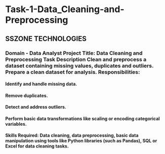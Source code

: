 # Task-1-Data_Cleaning-and-Preprocessing
## SSZONE TECHNOLOGIES
### Domain - Data Analyst Project Title: Data Cleaning and Preprocessing Task Description Clean and preprocess a dataset containing missing values, duplicates and outliers. Prepare a clean dataset for analysis. Responsibilities:
#### Identify and handle missing data.
#### Remove duplicates.
#### Detect and address outliers.
#### Perform basic data transformations like scaling or encoding categorical variables.
#### Skills Required: Data cleaning, data preprocessing, basic data manipulation using tools like Python libraries (such as Pandas), SQL or Excel for data cleaning tasks.

